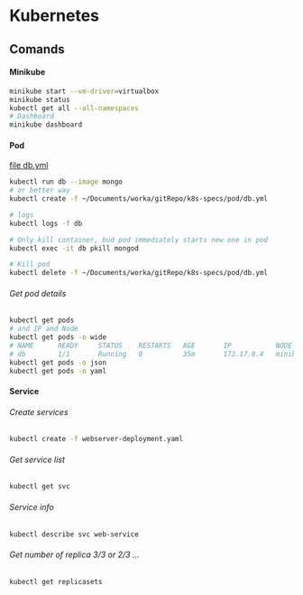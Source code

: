 # Kubernetes

## Comands

#### Minikube
```bash
minikube start --vm-driver=virtualbox
minikube status
kubectl get all --all-namespaces
# Dashboard
minikube dashboard
```
#### Pod
[file db.yml](/User/pav/Documents/worka/gitRepo/k8s-specs/pod/db.yml)
```bash
kubectl run db --image mongo
# or better way
kubectl create -f ~/Documents/worka/gitRepo/k8s-specs/pod/db.yml

# logs
kubectl logs -f db

# Only kill container, bud pod immediately starts new one in pod
kubectl exec -it db pkill mongod

# Kill pod
kubectl delete -f ~/Documents/worka/gitRepo/k8s-specs/pod/db.yml
```



###### Get pod details
```bash
kubectl get pods
# and IP and Node
kubectl get pods -o wide
# NAME      READY     STATUS    RESTARTS   AGE       IP           NODE
# db        1/1       Running   0          35m       172.17.0.4   minikube
kubectl get pods -o json
kubectl get pods -o yaml
```

#### Service

###### Create services

```bash
kubectl create -f webserver-deployment.yaml


```

###### Get service list
```bash
kubectl get svc
```

###### Service info
```bash
kubectl describe svc web-service
```


###### Get number of replica 3/3 or 2/3 ...
```bash
kubectl get replicasets
```
